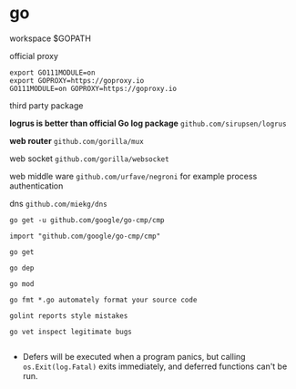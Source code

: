 # go

workspace $GOPATH

official proxy

```
export GO111MODULE=on
export GOPROXY=https://goproxy.io
GO111MODULE=on GOPROXY=https://goproxy.io
```

third party package

**logrus is better than official Go log package** `github.com/sirupsen/logrus`

**web router** `github.com/gorilla/mux`

web socket `github.com/gorilla/websocket`

web middle ware `github.com/urfave/negroni`   for example  process authentication

dns `github.com/miekg/dns`



```
go get -u github.com/google/go-cmp/cmp

import "github.com/google/go-cmp/cmp"

go get 

go dep

go mod

go fmt *.go automately format your source code

golint reports style mistakes

go vet inspect legitimate bugs


```



* Defers will be executed when a program panics, but calling `os.Exit(log.Fatal)` exits immediately, and deferred functions can't be run.
